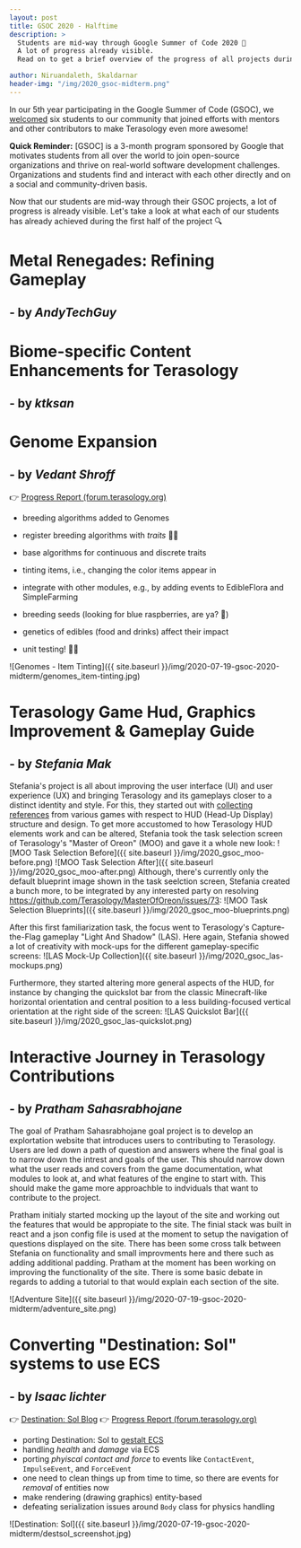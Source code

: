 ```yaml
---
layout: post
title: GSOC 2020 - Halftime
description: >
  Students are mid-way through Google Summer of Code 2020 🎉 
  A lot of progress already visible.
  Read on to get a brief overview of the progress of all projects during the first half.

author: Niruandaleth, Skaldarnar
header-img: "/img/2020_gsoc-midterm.png"
---
```


In our 5th year participating in the Google Summer of Code (GSOC), we [welcomed](https://terasology.org/2020/05/30/gsoc-2020-students.html) six students to our community that joined efforts with mentors and other contributors to make Terasology even more awesome!

**Quick Reminder:** [GSOC] is a 3-month program sponsored by Google that motivates students from all over the world to join open-source organizations and thrive on real-world software development challenges.
Organizations and students find and interact with each other directly and on a social and community-driven basis.

Now that our students are mid-way through their GSOC projects, a lot of progress is already visible.
Let's take a look at what each of our students has already achieved during the first half of the project 🔍

# Metal Renegades: Refining Gameplay
## - by _AndyTechGuy_


# Biome-specific Content Enhancements for Terasology
## - by _ktksan_


# Genome Expansion
## - by _Vedant Shroff_

👉 [Progress Report (forum.terasology.org)](https://forum.terasology.org/threads/genome-expansion-project-weekly-updates.2323/)

- breeding algorithms added to Genomes
- register breeding algorithms with _traits_ 👨‍🔬
- base algorithms for continuous and discrete traits
- tinting items, i.e., changing the color items appear in
- integrate with other modules, e.g., by adding events to EdibleFlora and SimpleFarming
- breeding seeds (looking for blue raspberries, are ya? 🍓)
- genetics of edibles (food and drinks) affect their impact

- unit testing! 🕵️‍♂️

![Genomes - Item Tinting]({{ site.baseurl }}/img/2020-07-19-gsoc-2020-midterm/genomes_item-tinting.jpg)


# Terasology Game Hud, Graphics Improvement & Gameplay Guide
## - by _Stefania Mak_

Stefania's project is all about improving the user interface (UI) and user experience (UX) and bringing Terasology and its gameplays closer to a distinct identity and style. For this, they started out with [collecting references](https://docs.google.com/document/d/1bsLSXFFPDvMwemMR3ZqTxqqf0Nk73v28DbdmhpuuS_I/edit?usp=sharing) from various games with respect to HUD (Head-Up Display) structure and design.
To get more accustomed to how Terasology HUD elements work and can be altered, Stefania took the task selection screen of Terasology's "Master of Oreon" (MOO) and gave it a whole new look:
![MOO Task Selection Before]({{ site.baseurl }}/img/2020_gsoc_moo-before.png)
![MOO Task Selection After]({{ site.baseurl }}/img/2020_gsoc_moo-after.png)
Although, there's currently only the default blueprint image shown in the task seelction screen, Stefania created a bunch more, to be integrated by any interested party on resolving https://github.com/Terasology/MasterOfOreon/issues/73:
![MOO Task Selection Blueprints]({{ site.baseurl }}/img/2020_gsoc_moo-blueprints.png)

After this first familiarization task, the focus went to Terasology's Capture-the-Flag gameplay "Light And Shadow" (LAS).
Here again, Stefania showed a lot of creativity with mock-ups for the different gameplay-specific screens:
![LAS Mock-Up Collection]({{ site.baseurl }}/img/2020_gsoc_las-mockups.png)

Furthermore, they started altering more general aspects of the HUD, for instance by changing the quickslot bar from the classic Minecraft-like horizontal orientation and central position to a less building-focused vertical orientation at the right side of the screen:
![LAS Quickslot Bar]({{ site.baseurl }}/img/2020_gsoc_las-quickslot.png)


# Interactive Journey in Terasology Contributions
## - by _Pratham Sahasrabhojane_

The goal of Pratham Sahasrabhojane goal project is to develop an explortation website that introduces users to contributing to Terasology. 
Users are led down a path of question and answers where the final goal is to narrow down the intrest and goals of the user. This should narrow
down what the user reads and covers from the game documentation, what modules to look at, and what features of the engine to start with. 
This should make the game more approachble to indviduals that want to contribute to the project. 

Pratham initialy started mocking up the layout of the site and working out the features that would be appropiate to the site. The finial
stack was built in react and a json config file is used at the moment to setup the navigation of questions displayed on the site. There
has been some cross talk between Stefania on functionality and small improvments here and there such as adding additional padding. 
Pratham at the moment has been working on improving the functionality of the site. There is some basic debate in regards to adding
a tutorial to that would explain each section of the site. 

![Adventure Site]({{ site.baseurl }}/img/2020-07-19-gsoc-2020-midterm/adventure_site.png)

# Converting "Destination: Sol" systems to use ECS
## - by _Isaac lichter_

👉 [Destination: Sol Blog](http://destinationsol.org/)
👉 [Progress Report (forum.terasology.org)](https://forum.terasology.org/threads/genome-expansion-project-weekly-updates.2323/)

- porting Destination: Sol to [gestalt ECS](https://github.com/movingblocks/gestalt)
- handling _health_ and _damage_ via ECS
- porting _phyiscal contact and force_ to events like `ContactEvent`, `ImpulseEvent`, and `ForceEvent`
- one need to clean things up from time to time, so there are events for _removal_ of entities now
- make rendering (drawing graphics) entity-based
- defeating serialization issues around `Body` class for physics handling

![Destination: Sol]({{ site.baseurl }}/img/2020-07-19-gsoc-2020-midterm/destsol_screenshot.jpg)


